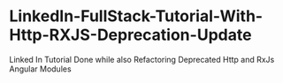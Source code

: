 # LinkedIn-FullStack-Tutorial-With-Http-RXJS-Deprecation-Update
Linked In Tutorial Done while also Refactoring Deprecated Http and RxJs Angular Modules
